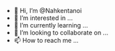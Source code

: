 - 👋 Hi, I’m @Nahkentanoi
- 👀 I’m interested in ...
- 🌱 I’m currently learning ...
- 💞️ I’m looking to collaborate on ...
- 📫 How to reach me ...

<!---
Nahkentanoi/Nahkentanoi is a ✨ special ✨ repository because its `README.md` (this file) appears on your GitHub profile.
You can click the Preview link to take a look at your changes.
--->

